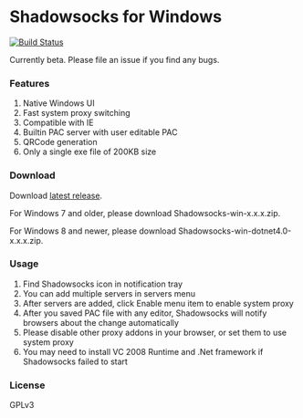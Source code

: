 Shadowsocks for Windows
=======================

[![Build Status]][Appveyor]

Currently beta. Please file an issue if you find any bugs.

### Features

1. Native Windows UI
2. Fast system proxy switching
3. Compatible with IE
4. Builtin PAC server with user editable PAC
5. QRCode generation
6. Only a single exe file of 200KB size

### Download

Download [latest release].

For Windows 7 and older, please download Shadowsocks-win-x.x.x.zip.

For Windows 8 and newer, please download Shadowsocks-win-dotnet4.0-x.x.x.zip.

### Usage

1. Find Shadowsocks icon in notification tray
2. You can add multiple servers in servers menu
3. After servers are added, click Enable menu item to enable system proxy
4. After you saved PAC file with any editor, Shadowsocks will notify browsers
about the change automatically
5. Please disable other proxy addons in your browser, or set them to use
system proxy
6. You may need to install VC 2008 Runtime and .Net framework if Shadowsocks
failed to start

### License

GPLv3


[Appveyor]:       https://ci.appveyor.com/project/clowwindy/shadowsocks-csharp
[Build Status]:   https://ci.appveyor.com/api/projects/status/gknc8l1lxy423ehv/branch/master
[latest release]: https://sourceforge.net/projects/shadowsocksgui/files/dist/
